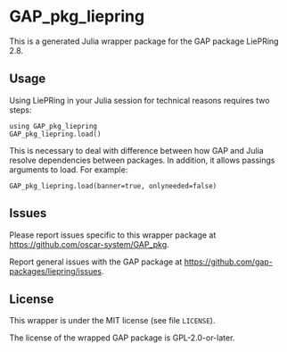# GAP_pkg_liepring

This is a generated Julia wrapper package for the GAP package LiePRing 2.8.

## Usage

Using LiePRing in your Julia session for technical reasons requires two steps:

    using GAP_pkg_liepring
    GAP_pkg_liepring.load()

This is necessary to deal with difference between how GAP and Julia
resolve dependencies between packages. In addition, it allows passings
arguments to load. For example:

    GAP_pkg_liepring.load(banner=true, onlyneeded=false)

## Issues

Please report issues specific to this wrapper package at <https://github.com/oscar-system/GAP_pkg>.

Report general issues with the GAP package at <https://github.com/gap-packages/liepring/issues>.

## License

This wrapper is under the MIT license (see file `LICENSE`).

The license of the wrapped GAP package is GPL-2.0-or-later.
